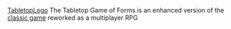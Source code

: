 [TabletopLogo](https://github.com/Az-Neter/The-Tabletop-Game-of-Forms/blob/main/Logos/TabletopLogo.png?raw=true)
The Tabletop Game of Forms is an enhanced version of the [classic game](https://github.com/Az-Neter/The-Game-of-Forms) reworked as a multiplayer RPG
